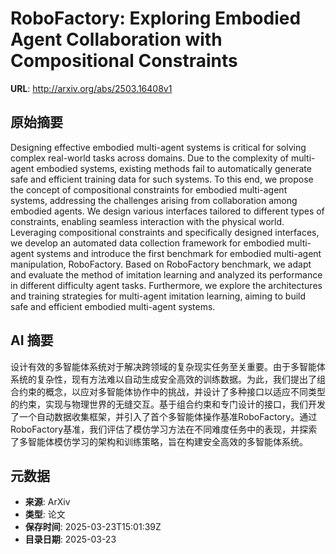 # RoboFactory: Exploring Embodied Agent Collaboration with Compositional Constraints

**URL**: http://arxiv.org/abs/2503.16408v1

## 原始摘要

Designing effective embodied multi-agent systems is critical for solving
complex real-world tasks across domains. Due to the complexity of multi-agent
embodied systems, existing methods fail to automatically generate safe and
efficient training data for such systems. To this end, we propose the concept
of compositional constraints for embodied multi-agent systems, addressing the
challenges arising from collaboration among embodied agents. We design various
interfaces tailored to different types of constraints, enabling seamless
interaction with the physical world. Leveraging compositional constraints and
specifically designed interfaces, we develop an automated data collection
framework for embodied multi-agent systems and introduce the first benchmark
for embodied multi-agent manipulation, RoboFactory. Based on RoboFactory
benchmark, we adapt and evaluate the method of imitation learning and analyzed
its performance in different difficulty agent tasks. Furthermore, we explore
the architectures and training strategies for multi-agent imitation learning,
aiming to build safe and efficient embodied multi-agent systems.


## AI 摘要

设计有效的多智能体系统对于解决跨领域的复杂现实任务至关重要。由于多智能体系统的复杂性，现有方法难以自动生成安全高效的训练数据。为此，我们提出了组合约束的概念，以应对多智能体协作中的挑战，并设计了多种接口以适应不同类型的约束，实现与物理世界的无缝交互。基于组合约束和专门设计的接口，我们开发了一个自动数据收集框架，并引入了首个多智能体操作基准RoboFactory。通过RoboFactory基准，我们评估了模仿学习方法在不同难度任务中的表现，并探索了多智能体模仿学习的架构和训练策略，旨在构建安全高效的多智能体系统。

## 元数据

- **来源**: ArXiv
- **类型**: 论文
- **保存时间**: 2025-03-23T15:01:39Z
- **目录日期**: 2025-03-23
